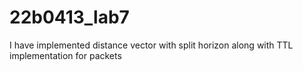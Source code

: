 # 22b0413_lab7
I have implemented distance vector with split horizon along with TTL implementation for packets
